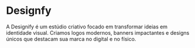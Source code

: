 # Designfy
A Designify é um estúdio criativo focado em transformar ideias em identidade visual. Criamos logos modernos, banners impactantes e designs únicos que destacam sua marca no digital e no físico.
